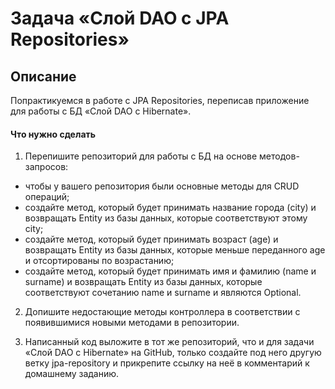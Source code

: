 
# Задача «Слой DAO c JPA Repositories»
## Описание
Попрактикуемся в работе с JPA Repositories, переписав приложение для работы с БД «Слой DAO c Hibernate».

#### Что нужно сделать

1. Перепишите репозиторий для работы с БД на основе методов-запросов:
- чтобы у вашего репозитория были основные методы для CRUD операций;
- создайте метод, который будет принимать название города (city) и возвращать Entity из базы данных, которые соответствуют этому city;
- создайте метод, который будет принимать возраст (age) и возвращать Entity из базы данных, которые меньше переданного age и отсортированы по возрастанию;
- создайте метод, который будет принимать имя и фамилию (name и surname) и возвращать Entity из базы данных, которые соответствуют сочетанию name и surname и являются Optional.
2. Допишите недостающие методы контроллера в соответствии с появившимися новыми методами в репозитории.

3. Написанный код выложите в тот же репозиторий, что и для задачи «Слой DAO c Hibernate» на GitHub, только создайте под него другую ветку jpa-repository и прикрепите ссылку на неё в комментарий к домашнему заданию.